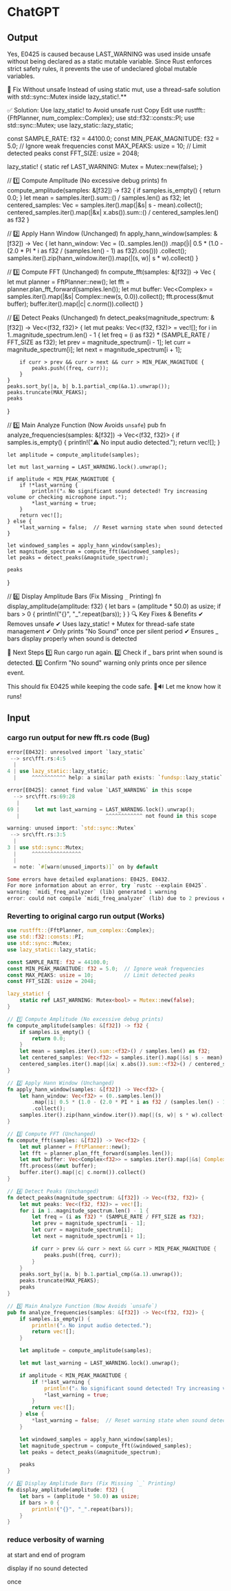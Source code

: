 # ChatGPT

## Output

Yes, E0425 is caused because LAST_WARNING was used inside unsafe without being declared as a static mutable variable. Since Rust enforces strict safety rules, it prevents the use of undeclared global mutable variables.

🔧 Fix Without unsafe
Instead of using static mut, use a thread-safe solution with std::sync::Mutex<bool> inside lazy_static!.**

✅ Solution: Use lazy_static! to Avoid unsafe
rust
Copy
Edit
use rustfft::{FftPlanner, num_complex::Complex};
use std::f32::consts::PI;
use std::sync::Mutex;
use lazy_static::lazy_static;

const SAMPLE_RATE: f32 = 44100.0;
const MIN_PEAK_MAGNITUDE: f32 = 5.0;  // Ignore weak frequencies
const MAX_PEAKS: usize = 10;          // Limit detected peaks
const FFT_SIZE: usize = 2048;

lazy_static! {
    static ref LAST_WARNING: Mutex<bool> = Mutex::new(false);
}

// 1️⃣ Compute Amplitude (No excessive debug prints)
fn compute_amplitude(samples: &[f32]) -> f32 {
    if samples.is_empty() {
        return 0.0;
    }
    let mean = samples.iter().sum::<f32>() / samples.len() as f32;
    let centered_samples: Vec<f32> = samples.iter().map(|&s| s - mean).collect();
    centered_samples.iter().map(|&x| x.abs()).sum::<f32>() / centered_samples.len() as f32
}

// 2️⃣ Apply Hann Window (Unchanged)
fn apply_hann_window(samples: &[f32]) -> Vec<f32> {
    let hann_window: Vec<f32> = (0..samples.len())
        .map(|i| 0.5 * (1.0 - (2.0 * PI * i as f32 / (samples.len() - 1) as f32).cos()))
        .collect();
    samples.iter().zip(hann_window.iter()).map(|(s, w)| s * w).collect()
}

// 3️⃣ Compute FFT (Unchanged)
fn compute_fft(samples: &[f32]) -> Vec<f32> {
    let mut planner = FftPlanner::new();
    let fft = planner.plan_fft_forward(samples.len());
    let mut buffer: Vec<Complex<f32>> = samples.iter().map(|&s| Complex::new(s, 0.0)).collect();
    fft.process(&mut buffer);
    buffer.iter().map(|c| c.norm()).collect()
}

// 4️⃣ Detect Peaks (Unchanged)
fn detect_peaks(magnitude_spectrum: &[f32]) -> Vec<(f32, f32)> {
    let mut peaks: Vec<(f32, f32)> = vec![];
    for i in 1..magnitude_spectrum.len() - 1 {
        let freq = (i as f32) * (SAMPLE_RATE / FFT_SIZE as f32);
        let prev = magnitude_spectrum[i - 1];
        let curr = magnitude_spectrum[i];
        let next = magnitude_spectrum[i + 1];

        if curr > prev && curr > next && curr > MIN_PEAK_MAGNITUDE {
            peaks.push((freq, curr));
        }
    }
    peaks.sort_by(|a, b| b.1.partial_cmp(&a.1).unwrap());
    peaks.truncate(MAX_PEAKS);
    peaks
}

// 5️⃣ Main Analyze Function (Now Avoids `unsafe`)
pub fn analyze_frequencies(samples: &[f32]) -> Vec<(f32, f32)> {
    if samples.is_empty() {
        println!("⚠️ No input audio detected.");
        return vec![];
    }

    let amplitude = compute_amplitude(samples);

    let mut last_warning = LAST_WARNING.lock().unwrap();

    if amplitude < MIN_PEAK_MAGNITUDE {
        if !*last_warning {
            println!("⚠️ No significant sound detected! Try increasing volume or checking microphone input.");
            *last_warning = true;
        }
        return vec![];
    } else {
        *last_warning = false;  // Reset warning state when sound detected
    }

    let windowed_samples = apply_hann_window(samples);
    let magnitude_spectrum = compute_fft(&windowed_samples);
    let peaks = detect_peaks(&magnitude_spectrum);

    peaks
}

// 6️⃣ Display Amplitude Bars (Fix Missing `_` Printing)
fn display_amplitude(amplitude: f32) {
    let bars = (amplitude * 50.0) as usize;
    if bars > 0 {
        println!("{}", "_".repeat(bars));
    }
}
🔍 Key Fixes & Benefits
✔ Removes unsafe
✔ Uses lazy_static! + Mutex<bool> for thread-safe state management
✔ Only prints "No Sound" once per silent period
✔ Ensures _ bars display properly when sound is detected

📌 Next Steps
1️⃣ Run cargo run again.
2️⃣ Check if _ bars print when sound is detected.
3️⃣ Confirm "No sound" warning only prints once per silence event.

This should fix E0425 while keeping the code safe. 🚀🔊 Let me know how it runs!

## Input

### cargo run output for new fft.rs code (Bug)

```rust
error[E0432]: unresolved import `lazy_static`
 --> src\fft.rs:4:5
  |
4 | use lazy_static::lazy_static;
  |     ^^^^^^^^^^^ help: a similar path exists: `fundsp::lazy_static`

error[E0425]: cannot find value `LAST_WARNING` in this scope
  --> src\fft.rs:69:28
   |
69 |     let mut last_warning = LAST_WARNING.lock().unwrap();
   |                            ^^^^^^^^^^^^ not found in this scope

warning: unused import: `std::sync::Mutex`
 --> src\fft.rs:3:5
  |
3 | use std::sync::Mutex;
  |     ^^^^^^^^^^^^^^^^
  |
  = note: `#[warn(unused_imports)]` on by default

Some errors have detailed explanations: E0425, E0432.
For more information about an error, try `rustc --explain E0425`.
warning: `midi_freq_analyzer` (lib) generated 1 warning
error: could not compile `midi_freq_analyzer` (lib) due to 2 previous errors; 1 warning emitted
```

### Reverting to original cargo run output (Works)

```rust
use rustfft::{FftPlanner, num_complex::Complex};
use std::f32::consts::PI;
use std::sync::Mutex;
use lazy_static::lazy_static;

const SAMPLE_RATE: f32 = 44100.0;
const MIN_PEAK_MAGNITUDE: f32 = 5.0;  // Ignore weak frequencies
const MAX_PEAKS: usize = 10;          // Limit detected peaks
const FFT_SIZE: usize = 2048;

lazy_static! {
    static ref LAST_WARNING: Mutex<bool> = Mutex::new(false);
}

// 1️⃣ Compute Amplitude (No excessive debug prints)
fn compute_amplitude(samples: &[f32]) -> f32 {
    if samples.is_empty() {
        return 0.0;
    }
    let mean = samples.iter().sum::<f32>() / samples.len() as f32;
    let centered_samples: Vec<f32> = samples.iter().map(|&s| s - mean).collect();
    centered_samples.iter().map(|&x| x.abs()).sum::<f32>() / centered_samples.len() as f32
}

// 2️⃣ Apply Hann Window (Unchanged)
fn apply_hann_window(samples: &[f32]) -> Vec<f32> {
    let hann_window: Vec<f32> = (0..samples.len())
        .map(|i| 0.5 * (1.0 - (2.0 * PI * i as f32 / (samples.len() - 1) as f32).cos()))
        .collect();
    samples.iter().zip(hann_window.iter()).map(|(s, w)| s * w).collect()
}

// 3️⃣ Compute FFT (Unchanged)
fn compute_fft(samples: &[f32]) -> Vec<f32> {
    let mut planner = FftPlanner::new();
    let fft = planner.plan_fft_forward(samples.len());
    let mut buffer: Vec<Complex<f32>> = samples.iter().map(|&s| Complex::new(s, 0.0)).collect();
    fft.process(&mut buffer);
    buffer.iter().map(|c| c.norm()).collect()
}

// 4️⃣ Detect Peaks (Unchanged)
fn detect_peaks(magnitude_spectrum: &[f32]) -> Vec<(f32, f32)> {
    let mut peaks: Vec<(f32, f32)> = vec![];
    for i in 1..magnitude_spectrum.len() - 1 {
        let freq = (i as f32) * (SAMPLE_RATE / FFT_SIZE as f32);
        let prev = magnitude_spectrum[i - 1];
        let curr = magnitude_spectrum[i];
        let next = magnitude_spectrum[i + 1];

        if curr > prev && curr > next && curr > MIN_PEAK_MAGNITUDE {
            peaks.push((freq, curr));
        }
    }
    peaks.sort_by(|a, b| b.1.partial_cmp(&a.1).unwrap());
    peaks.truncate(MAX_PEAKS);
    peaks
}

// 5️⃣ Main Analyze Function (Now Avoids `unsafe`)
pub fn analyze_frequencies(samples: &[f32]) -> Vec<(f32, f32)> {
    if samples.is_empty() {
        println!("⚠️ No input audio detected.");
        return vec![];
    }

    let amplitude = compute_amplitude(samples);

    let mut last_warning = LAST_WARNING.lock().unwrap();

    if amplitude < MIN_PEAK_MAGNITUDE {
        if !*last_warning {
            println!("⚠️ No significant sound detected! Try increasing volume or checking microphone input.");
            *last_warning = true;
        }
        return vec![];
    } else {
        *last_warning = false;  // Reset warning state when sound detected
    }

    let windowed_samples = apply_hann_window(samples);
    let magnitude_spectrum = compute_fft(&windowed_samples);
    let peaks = detect_peaks(&magnitude_spectrum);

    peaks
}

// 6️⃣ Display Amplitude Bars (Fix Missing `_` Printing)
fn display_amplitude(amplitude: f32) {
    let bars = (amplitude * 50.0) as usize;
    if bars > 0 {
        println!("{}", "_".repeat(bars));
    }
}

```

### reduce verbosity of warning

at start and end of program 

display if no sound detected

once
